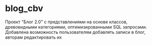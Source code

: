 # blog_cbv
Проект "Блог 2.0" с представлениями на основе классов, древовидными категориями, оптимизированными SQL запросами. Добавлена возможность пользователям добавлять записи в блог, авторам редактировать их
